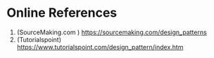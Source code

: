 # Online References 
1.  (SourceMaking.com ) https://sourcemaking.com/design_patterns
2.  (Tutorialspoint) https://www.tutorialspoint.com/design_pattern/index.htm
